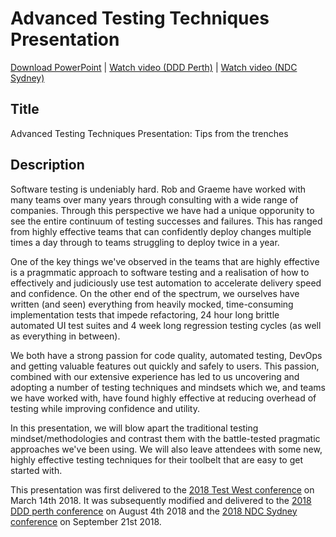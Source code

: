 Advanced Testing Techniques Presentation
========================================

[Download PowerPoint](https://github.com/robdmoore/AdvancedTestingTechniquesPresentation/raw/master/Presentation.pptx) | [Watch video (DDD Perth)](https://www.youtube.com/watch?v=PuCZpvY9VnI) | [Watch video (NDC Sydney)](https://www.youtube.com/watch?v=rSY-zqDfc_s)

Title
-----
Advanced Testing Techniques Presentation: Tips from the trenches

Description
-----------

Software testing is undeniably hard. Rob and Graeme have worked with many teams over many years through consulting with a wide range of companies. Through this perspective we have had a unique opporunity to see the entire continuum of testing successes and failures. This has ranged from highly effective teams that can confidently deploy changes multiple times a day through to teams struggling to deploy twice in a year.

One of the key things we've observed in the teams that are highly effective is a pragmmatic approach to software testing and a realisation of how to effectively and judiciously use test automation to accelerate delivery speed and confidence. On the other end of the spectrum, we ourselves have written (and seen) everything from heavily mocked, time-consuming implementation tests that impede refactoring, 24 hour long brittle automated UI test suites and 4 week long regression testing cycles (as well as everything in between).

We both have a strong passion for code quality, automated testing, DevOps and getting valuable features out quickly and safely to users. This passion, combined with our extensive experience has led to us uncovering and adopting a number of testing techniques and mindsets which we, and teams we have worked with, have found highly effective at reducing overhead of testing while improving confidence and utility.

In this presentation, we will blow apart the traditional testing mindset/methodologies and contrast them with the battle-tested pragmatic approaches we've been using. We will also leave attendees with some new, highly effective testing techniques for their toolbelt that are easy to get started with.


This presentation was first delivered to the [2018 Test West conference](http://www.testwest.org/agenda/) on March 14th 2018. It was subsequently modified and delivered to the [2018 DDD perth conference](https://dddperth.com/agenda) on August 4th 2018 and the [2018 NDC Sydney conference](https://ndcsydney.com/talk/advanced-testing-techniques-tips-from-the-trenches/) on September 21st 2018.
